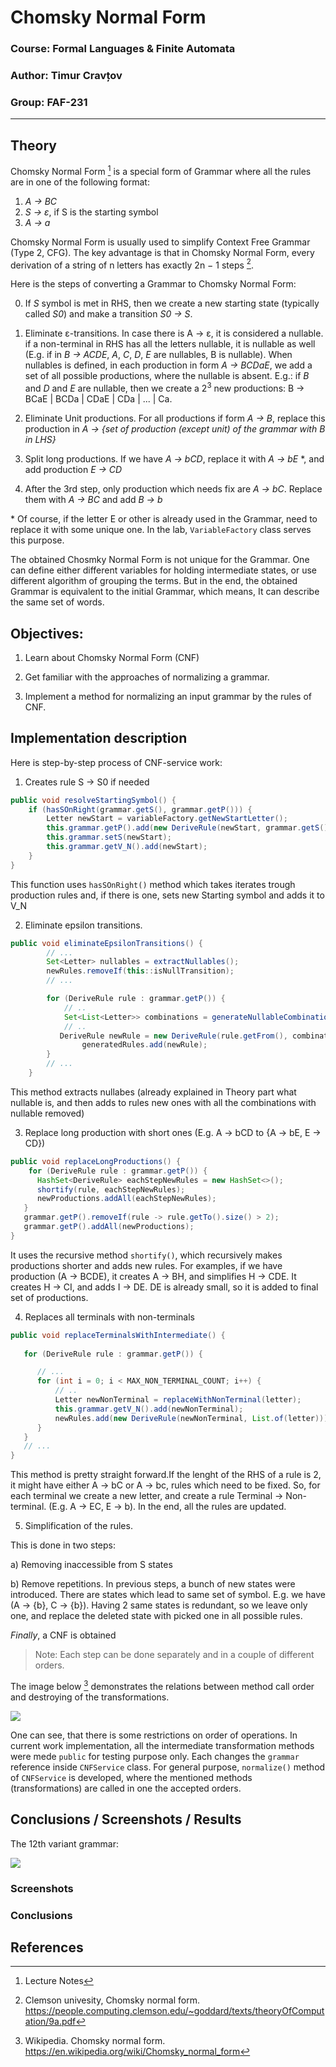 # Chomsky Normal Form

### Course: Formal Languages & Finite Automata
### Author: Timur Cravțov
### Group: FAF-231

----

## Theory

Chomsky Normal Form [^1] is a special form of Grammar where all the rules are in one of the following format: 

1) _A -> BC_
2) _S -> ε_, if S is the starting symbol
3) _A -> a_

Chomsky Normal Form is usually used to simplify Context Free Grammar (Type 2, CFG). The key advantage is that in Chomsky Normal
Form, every derivation of a string of n letters has
exactly 2n − 1 steps [^2].

Here is the steps of converting a Grammar to Chomsky Normal Form:

0) If *S* symbol is met in RHS, then we create a new starting state (typically called *S0*) and make a transition *S0 -> S*.

1) Eliminate ε-transitions. In case there is A -> ε, it is considered a nullable. if a non-terminal in RHS has all the letters nullable, it is nullable as well (E.g. if in *B -> ACDE*, *A*, *C*, *D*, *E* are nullables, B is nullable). When nullables is defined, in each production in form *A -> BCDaE*, we add a set of all possible productions, where the nullable is absent. E.g.: if *B* and *D* and *E* are nullable, then we create a 2<sup>3</sup> new productions: B -> BCaE | BCDa | CDaE | CDa | ... | Ca.
2) Eliminate Unit productions. For all productions if form *A -> B*, replace this production in *A -> {set of production (except unit) of the grammar with B in LHS}*
3) Split long productions. If we have *A -> bCD*, replace it with *A -> bE* \*, and add production *E -> CD*
4) After the 3rd step, only production which needs fix are *A -> bC*. Replace them with *A -> BC* and add *B -> b*

\* Of course, if the letter E or other is already used in the Grammar, need to replace it with some unique one. In the lab, `VariableFactory` class serves this purpose.

The obtained Chosmky Normal Form is not unique for the Grammar. One can define either different variables for holding intermediate states, or use different algorithm of grouping the terms. But in the end, the obtained Grammar is equivalent to the initial Grammar, which means, It can describe the same set of words. 

## Objectives:

1) Learn about Chomsky Normal Form (CNF)

2) Get familiar with the approaches of normalizing a grammar.

3) Implement a method for normalizing an input grammar by the rules of CNF.

## Implementation description

Here is step-by-step process of CNF-service work:

1) Creates rule S -> S0 if needed

```java
public void resolveStartingSymbol() {
    if (hasSOnRight(grammar.getS(), grammar.getP())) {
        Letter newStart = variableFactory.getNewStartLetter();
        this.grammar.getP().add(new DeriveRule(newStart, grammar.getS()));
        this.grammar.setS(newStart);
        this.grammar.getV_N().add(newStart);
    }
}
```

This function uses `hasSOnRight()` method which takes iterates trough production rules and, if there is one, sets new Starting symbol and adds it to V_N

2) Eliminate epsilon transitions.

```java
public void eliminateEpsilonTransitions() {
        // ... 
        Set<Letter> nullables = extractNullables();
        newRules.removeIf(this::isNullTransition);
        // ... 

        for (DeriveRule rule : grammar.getP()) {
            // .. 
            Set<List<Letter>> combinations = generateNullableCombinations(rhs, nullableIndexes);
            // ..
           DeriveRule newRule = new DeriveRule(rule.getFrom(), combination);
                generatedRules.add(newRule);
        }
        // ...
    }
```

This method extracts nullabes (already explained in Theory part what nullable is, and then adds to rules new ones with all the combinations with nullable removed)

3) Replace long production with short ones (E.g. A -> bCD to {A -> bE, E -> CD})

```java
public void replaceLongProductions() {
    for (DeriveRule rule : grammar.getP()) {
      HashSet<DeriveRule> eachStepNewRules = new HashSet<>();
      shortify(rule, eachStepNewRules);
      newProductions.addAll(eachStepNewRules);
   }
   grammar.getP().removeIf(rule -> rule.getTo().size() > 2);
   grammar.getP().addAll(newProductions);
}
```
It uses the recursive method `shortify()`, which recursively makes productions shorter and adds new rules. For examples, if we have production (A -> BCDE), it creates A -> BH, and simplifies H -> CDE. It creates H -> CI, and adds I -> DE. DE is already small, so it is added to final set of productions.

4) Replaces all terminals with non-terminals

```java
public void replaceTerminalsWithIntermediate() {
    
   for (DeriveRule rule : grammar.getP()) {

      // ...
      for (int i = 0; i < MAX_NON_TERMINAL_COUNT; i++) {
          // .. 
          Letter newNonTerminal = replaceWithNonTerminal(letter);
          this.grammar.getV_N().add(newNonTerminal);
          newRules.add(new DeriveRule(newNonTerminal, List.of(letter)));
      }
   }
   // ...
}
```

This method is pretty straight forward.If the lenght of the RHS of a rule is 2, it might have either A -> bC or A -> bc, rules which need to be fixed. So, for each terminal we create a new letter, and create a rule Terminal -> Non-terminal. (E.g. A -> EC, E -> b). In the end, all the rules are updated.

5) Simplification of the rules. 

This is done in two steps:

a) Removing inaccessible from S states

b) Remove repetitions. In previous steps, a bunch of new states were introduced. There are states which lead to same set of symbol. E.g. we have (A -> {b}, C -> {b}). Having 2 same states is redundant, so we leave only one, and replace the deleted state with picked one in all possible rules.

*Finally*, a CNF is obtained

> Note: Each step can be done separately and in a couple of different orders.

The image below [^3] demonstrates the relations between method call order and destroying of the transformations.

<img src="screenshots/lab5/transformation_order.png">

One can see, that there is some restrictions on order of operations. In current work implementation, all the intermediate transformation methods were mede `public` for testing purpose only. Each changes the `grammar` reference inside `CNFService` class. For general purpose, `normalize()` method of `CNFService`  is developed, where the mentioned methods (transformations) are called in one the accepted orders.

## Conclusions / Screenshots / Results

The 12th variant grammar:

<img src="screenshots/lab5/variant12task.png">


### Screenshots



### Conclusions

## References

[^1]: Lecture Notes

[^2]: Clemson univesity, Chomsky normal form. https://people.computing.clemson.edu/~goddard/texts/theoryOfComputation/9a.pdf

[^3]: Wikipedia. Chomsky normal form. https://en.wikipedia.org/wiki/Chomsky_normal_form
